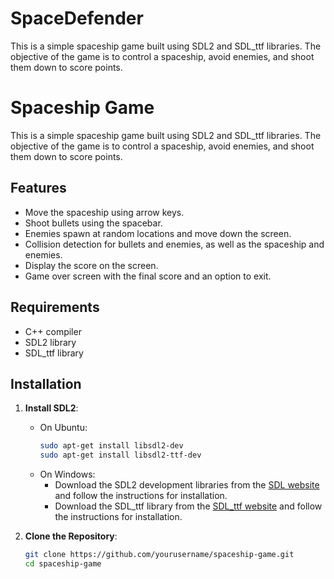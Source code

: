 # SpaceDefender
This is a simple spaceship game built using SDL2 and SDL_ttf libraries. The objective of the game is to control a spaceship, avoid enemies, and shoot them down to score points.
# Spaceship Game

This is a simple spaceship game built using SDL2 and SDL_ttf libraries. The objective of the game is to control a spaceship, avoid enemies, and shoot them down to score points.

## Features

- Move the spaceship using arrow keys.
- Shoot bullets using the spacebar.
- Enemies spawn at random locations and move down the screen.
- Collision detection for bullets and enemies, as well as the spaceship and enemies.
- Display the score on the screen.
- Game over screen with the final score and an option to exit.

## Requirements

- C++ compiler
- SDL2 library
- SDL_ttf library

## Installation

1. **Install SDL2**:
   - On Ubuntu:
     ```bash
     sudo apt-get install libsdl2-dev
     sudo apt-get install libsdl2-ttf-dev
     ```
   - On Windows:
     - Download the SDL2 development libraries from the [SDL website](https://www.libsdl.org/download-2.0.php) and follow the instructions for installation.
     - Download the SDL_ttf library from the [SDL_ttf website](https://www.libsdl.org/projects/SDL_ttf/) and follow the instructions for installation.

2. **Clone the Repository**:
   ```bash
   git clone https://github.com/yourusername/spaceship-game.git
   cd spaceship-game
